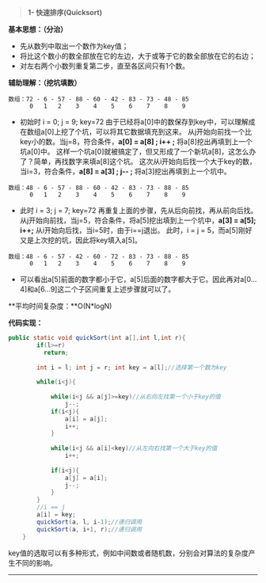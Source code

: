 > **1- 快速排序(Quicksort)**

**基本思想：（分治）**
* 先从数列中取出一个数作为key值；
* 将比这个数小的数全部放在它的左边，大于或等于它的数全部放在它的右边；
* 对左右两个小数列重复第二步，直至各区间只有1个数。

**辅助理解：（挖坑填数）**

```
数组：72 - 6 - 57 - 88 - 60 - 42 - 83 - 73 - 48 - 85
      0   1   2    3    4    5    6    7    8    9
```

* 初始时 i = 0;   j = 9;   key=72
由于已经将a[0]中的数保存到key中，可以理解成在数组a[0]上挖了个坑，可以将其它数据填充到这来。
从j开始向前找一个比key小的数。当j=8，符合条件，**a[0] = a[8] ; i++ ;** 将a[8]挖出再填到上一个坑a[0]中。
 这样一个坑a[0]就被搞定了，但又形成了一个新坑a[8]，这怎么办了？简单，再找数字来填a[8]这个坑。
 这次从i开始向后找一个大于key的数，当i=3，符合条件，**a[8] = a[3] ; j-- ;** 将a[3]挖出再填到上一个坑中。

```
数组：48 - 6 - 57 - 88 - 60 - 42 - 83 - 73 - 88 - 85
      0   1   2    3    4    5    6    7    8    9
```
* 此时  i = 3;   j = 7;   key=72
再重复上面的步骤，先从后向前找，再从前向后找。
从j开始向前找，当j=5，符合条件，将a[5]挖出填到上一个坑中，**a[3] = a[5]; i++;**
从i开始向后找，当i=5时，由于i==j退出。
此时，i = j = 5，而a[5]刚好又是上次挖的坑，因此将key填入a[5]。

```
数组：48 - 6 - 57 - 42 - 60 - 72 - 83 - 73 - 88 - 85
      0   1   2    3    4    5    6    7    8    9
```
* 可以看出a[5]前面的数字都小于它，a[5]后面的数字都大于它。因此再对a[0…4]和a[6…9]这二个子区间重复上述步骤就可以了。

**平均时间复杂度：**O(N*logN)

**代码实现：**
``` java
public static void quickSort(int a[],int l,int r){
		if(l>=r)
		  return;
		 
		int i = l; int j = r; int key = a[l];//选择第一个数为key
		
		while(i<j){
			
			while(i<j && a[j]>=key)//从右向左找第一个小于key的值
				j--;
			if(i<j){
				a[i] = a[j];
				i++;
			}
			
			while(i<j && a[i]<key)//从左向右找第一个大于key的值
				i++;
			
			if(i<j){
				a[j] = a[i];
				j--;
			}
		}
		//i == j
		a[i] = key;
		quickSort(a, l, i-1);//递归调用
		quickSort(a, i+1, r);//递归调用
	}
```

key值的选取可以有多种形式，例如中间数或者随机数，分别会对算法的复杂度产生不同的影响。

----------------------

